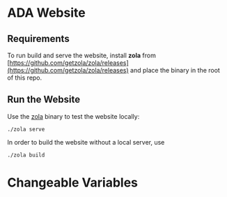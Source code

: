 # ADA Website

## Requirements

To run build and serve the website, install **zola** from [https://github.com/getzola/zola/releases](https://github.com/getzola/zola/releases) and place the binary in the root of this repo.

## Run the Website

Use the [zola](https://www.getzola.org/documentation/getting-started/cli-usage/) binary to test the website locally:

```{bash}
./zola serve
```

In order to build the website without a local server, use

```{bash}
./zola build
```

# Changeable Variables